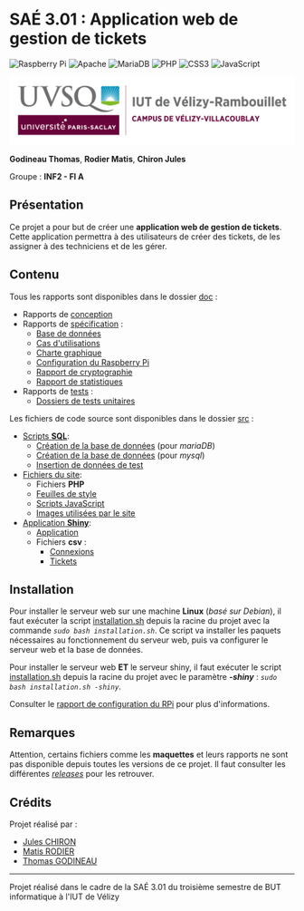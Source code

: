 # SAÉ 3.01 : Application web de gestion de tickets

![Raspberry Pi](https://img.shields.io/badge/-RaspberryPi-C51A4A?style=for-the-badge&logo=Raspberry-Pi)
![Apache](https://img.shields.io/badge/apache-%23D42029.svg?style=for-the-badge&logo=apache&logoColor=white)
![MariaDB](https://img.shields.io/badge/MariaDB-003545?style=for-the-badge&logo=mariadb&logoColor=white)
![PHP](https://img.shields.io/badge/php-%23777BB4.svg?style=for-the-badge&logo=php&logoColor=white)
![CSS3](https://img.shields.io/badge/css3-%231572B6.svg?style=for-the-badge&logo=css3&logoColor=white)
![JavaScript](https://img.shields.io/badge/javascript-%23323330.svg?style=for-the-badge&logo=javascript&logoColor=%23F7DF1E)

![logo_uvsq](doc/annexes/logo_uvsq.png)

**Godineau Thomas**, **Rodier Matis**, **Chiron Jules**

Groupe : **INF2 - FI A**

## Présentation

Ce projet a pour but de créer une **application web de gestion de tickets**. Cette application permettra à des utilisateurs de créer des tickets, de les assigner à des techniciens et de les gérer.

## Contenu

Tous les rapports sont disponibles dans le dossier [doc](doc/) :

- Rapports de [conception](doc/Conception/)
- Rapports de [spécification](doc/Specification/) :
  - [Base de données](doc/Specification/base_de_donnees.md)
  - [Cas d'utilisations](doc/Specification/cas_d_utilisations.md)
  - [Charte graphique](doc/Specification/charte_graphique.md)
  - [Configuration du Raspberry Pi](doc/Specification/config_rpi.md)
  - [Rapport de cryptographie](doc/Specification/cryptographie.pdf)
  - [Rapport de statistiques](doc/Specification/statistiques.pdf)
- Rapports de [tests](doc/Tests/) :
  - [Dossiers de tests unitaires](doc/Tests/Dossiers_tests/)

Les fichiers de code source sont disponibles dans le dossier [src](src/) :

- [Scripts **SQL**](src/db/):
  - [Création de la base de données](src/db/creation_mariadb.sql) (pour *mariaDB*)
  - [Création de la base de données](src/db/creation_mysql.sql) (pour *mysql*)
  - [Insertion de données de test](src/db/insert.sql)
- [Fichiers du site](src/pages/):
  - Fichiers **PHP**
  - [Feuilles de style](src/pages/style/)
  - [Scripts JavaScript](src/pages/scripts/)
  - [Images utilisées par le site](src/pages/resources/)
- [Application **Shiny**](src/stats):
  - [Application](src/stats/app.R)
  - Fichiers **csv** :
    - [Connexions](src/stats/connexions.csv)
    - [Tickets](src/stats/tickets.csv)

## Installation

Pour installer le serveur web sur une machine **Linux** (*basé sur *Debian**), il faut exécuter la script [installation.sh](installation.sh) depuis la racine du projet avec la commande *`sudo bash installation.sh`*. Ce script va installer les paquets nécessaires au fonctionnement du serveur web, puis va configurer le serveur web et la base de données.

Pour installer le serveur web **ET** le serveur shiny, il faut exécuter le script [installation.sh](installation.sh) depuis la racine du projet avec le paramètre ***-shiny*** : *`sudo bash installation.sh -shiny`*.

Consulter le [rapport de configuration du RPi](doc/Specification/config_rpi.md) pour plus d'informations.

## Remarques

Attention, certains fichiers comme les **maquettes** et leurs rapports ne sont pas disponible depuis toutes les versions de ce projet. Il faut consulter les différentes [*releases*](https://github.com/Boucanier/Sae_3.01_Ticketing_Web_App/releases) pour les retrouver.

## Crédits

Projet réalisé par :

- [Jules CHIRON](https://github.com/Boucanier)
- [Matis RODIER](https://github.com/matisrod)
- [Thomas GODINEAU](https://github.com/ThomasGODINEAU)

---

Projet réalisé dans le cadre de la SAÉ 3.01 du troisième semestre de BUT informatique à l'IUT de Vélizy
